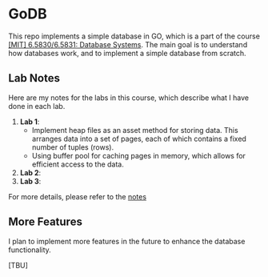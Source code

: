 # GoDB

This repo implements a simple database in GO, which is a part of the course [[MIT] 6.5830/6.5831: Database Systems](https://dsg.csail.mit.edu/6.5830/).
The main goal is to understand how databases work, and to implement a simple database from scratch.

## Lab Notes

Here are my notes for the labs in this course, which describe what I have done in each lab.

1. **Lab 1**: 
   - Implement heap files as an asset method for storing data. This arranges data into a set of pages, each of which contains a fixed number of tuples (rows).
   - Using buffer pool for caching pages in memory, which allows for efficient access to the data.
2. **Lab 2**:
3. **Lab 3**:

For more details, please refer to the [notes](./notes)

## More Features

I plan to implement more features in the future to enhance the database functionality.

[TBU]